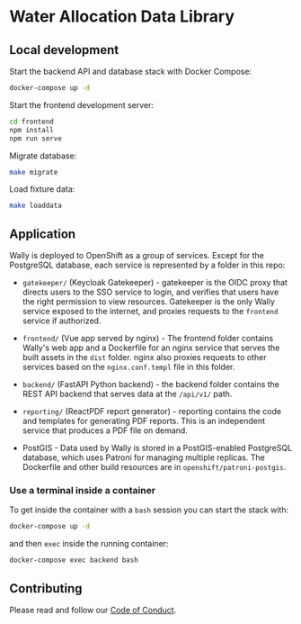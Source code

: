 # Water Allocation Data Library



## Local development

Start the backend API and database stack with Docker Compose:

```bash
docker-compose up -d
```

Start the frontend development server:
```bash
cd frontend
npm install
npm run serve
```

Migrate database:
```bash
make migrate
```

Load fixture data:
```bash
make loaddata
```

## Application

Wally is deployed to OpenShift as a group of services. Except for the PostgreSQL database, each service is represented by a folder in this repo:

* `gatekeeper/` (Keycloak Gatekeeper) - gatekeeper is the OIDC proxy that directs users to the SSO service to login, and verifies that users have
the right permission to view resources. Gatekeeper is the only Wally service exposed to the internet, and proxies requests to the `frontend` service if authorized.

* `frontend/` (Vue app served by nginx) - The frontend folder contains Wally's web app and a Dockerfile for an nginx service that serves the built assets in the `dist` folder.
nginx also proxies requests to other services based on the `nginx.conf.templ` file in this folder.

* `backend/` (FastAPI Python backend) - the backend folder contains the REST API backend that serves data at the `/api/v1/` path.

* `reporting/` (ReactPDF report generator) - reporting contains the code and templates for generating PDF reports.  This is an independent service that produces a PDF file on demand.

* PostGIS - Data used by Wally is stored in a PostGIS-enabled PostgreSQL database, which uses Patroni for managing multiple replicas.  The Dockerfile and other build resources are in `openshift/patroni-postgis`.

### Use a terminal inside a container

To get inside the container with a `bash` session you can start the stack with:

```bash
docker-compose up -d
```

and then `exec` inside the running container:

```bash
docker-compose exec backend bash
```

## Contributing

Please read and follow our [Code of Conduct](./CODE_OF_CONDUCT.md).
